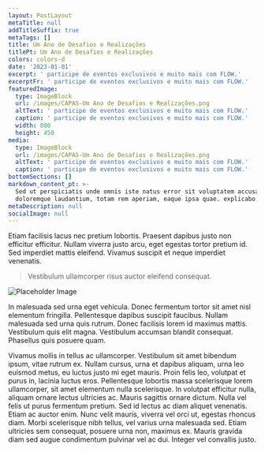 ```yaml
---
layout: PostLayout
metaTitle: null
addTitleSuffix: true
metaTags: []
title: Um Ano de Desafios e Realizações
titlePt: Um Ano de Desafios e Realizações
colors: colors-d
date: '2023-01-01'
excerpt: ' participe de eventos exclusivos e muito mais com FLOW.'
excerptFr: ' participe de eventos exclusivos e muito mais com FLOW.'
featuredImage:
  type: ImageBlock
  url: /images/CAPAS-Um Ano de Desafios e Realizações.png
  altText: ' participe de eventos exclusivos e muito mais com FLOW.'
  caption: ' participe de eventos exclusivos e muito mais com FLOW.'
  width: 800
  height: 450
media:
  type: ImageBlock
  url: /images/CAPAS-Um Ano de Desafios e Realizações.png
  altText: ' participe de eventos exclusivos e muito mais com FLOW.'
  caption: ' participe de eventos exclusivos e muito mais com FLOW.'
bottomSections: []
markdown_content_pt: >-
  Sed ut perspiciatis unde omnis iste natus error sit voluptatem accusantium
  doloremque laudantium, totam rem aperiam, eaque ipsa quae. explicabo.
metaDescription: null
socialImage: null
---
```

Etiam facilisis lacus nec pretium lobortis. Praesent dapibus justo non efficitur efficitur. Nullam viverra justo arcu, eget egestas tortor pretium id. Sed imperdiet mattis eleifend. Vivamus suscipit et neque imperdiet venenatis.

> Vestibulum ullamcorper risus auctor eleifend consequat.

![Placeholder Image](https://assets.stackbit.com/components/images/default/post-4.jpeg)

In malesuada sed urna eget vehicula. Donec fermentum tortor sit amet nisl elementum fringilla. Pellentesque dapibus suscipit faucibus. Nullam malesuada sed urna quis rutrum. Donec facilisis lorem id maximus mattis. Vestibulum quis elit magna. Vestibulum accumsan blandit consequat. Phasellus quis posuere quam.

Vivamus mollis in tellus ac ullamcorper. Vestibulum sit amet bibendum ipsum, vitae rutrum ex. Nullam cursus, urna et dapibus aliquam, urna leo euismod metus, eu luctus justo mi eget mauris. Proin felis leo, volutpat et purus in, lacinia luctus eros. Pellentesque lobortis massa scelerisque lorem ullamcorper, sit amet elementum nulla scelerisque. In volutpat efficitur nulla, aliquam ornare lectus ultricies ac. Mauris sagittis ornare dictum. Nulla vel felis ut purus fermentum pretium. Sed id lectus ac diam aliquet venenatis. Etiam ac auctor enim. Nunc velit mauris, viverra vel orci ut, egestas rhoncus diam. Morbi scelerisque nibh tellus, vel varius urna malesuada sed. Etiam ultricies sem consequat, posuere urna non, maximus ex. Mauris gravida diam sed augue condimentum pulvinar vel ac dui. Integer vel convallis justo.